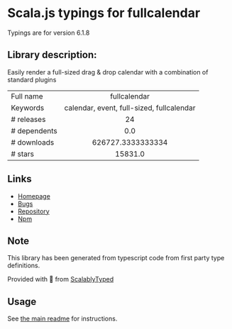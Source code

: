 
# Scala.js typings for fullcalendar

Typings are for version 6.1.8

## Library description:
Easily render a full-sized drag & drop calendar with a combination of standard plugins

|                    |                 |
| ------------------ | :-------------: |
| Full name          | fullcalendar |
| Keywords           | calendar, event, full-sized, fullcalendar |
| # releases         | 24 |
| # dependents       | 0.0 |
| # downloads        | 626727.3333333334 |
| # stars            | 15831.0 |

## Links
- [Homepage](https://fullcalendar.io/docs/initialize-globals)
- [Bugs](https://fullcalendar.io/reporting-bugs)
- [Repository](https://github.com/fullcalendar/fullcalendar)
- [Npm](https://www.npmjs.com/package/fullcalendar)
    


## Note
This library has been generated from typescript code from first party type definitions.

Provided with :purple_heart: from [ScalablyTyped](https://github.com/oyvindberg/ScalablyTyped)

## Usage
See [the main readme](../../readme.md) for instructions.


